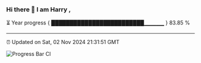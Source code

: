 ### Hi there 👋 I am Harry , 

⏳ Year progress { █████████████████████████▁▁▁▁▁ } 83.85 %

---

⏰ Updated on Sat, 02 Nov 2024 21:31:51 GMT

![Progress Bar CI](https://github.com/duykhang68/duykhang68/workflows/Progress%20Bar%20CI/badge.svg)
